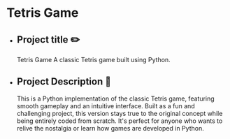 # Tetris Game
- ## Project title ✏️
  Tetris Game
  A classic Tetris game built using Python.

- ## Project Description 📜
  This is a Python implementation of the classic Tetris game, featuring smooth gameplay and an intuitive interface. Built as a fun and challenging project, this version stays true to the original concept while being entirely coded from scratch. It's perfect for anyone who wants to relive the nostalgia or learn how games are developed in Python.
